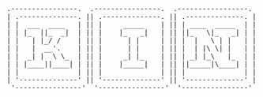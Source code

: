 <pre>
.----------------.  .----------------.  .-----------------. .----------------.  .----------------.  .----------------.  .----------------.  .----------------. 
| .--------------. || .--------------. || .--------------. || .--------------. || .--------------. || .--------------. || .--------------. || .--------------. |
| |  ___  ____   | || |     _____    | || | ____  _____  | || |    ______    | || |  _________   | || |  _________   | || |   ________   | || |      __      | |
| | |_  ||_  _|  | || |    |_   _|   | || ||_   \|_   _| | || |  .' ___  |   | || | |  _   _  |  | || | |_   ___  |  | || |  |  __   _|  | || |     /  \     | |
| |   | |_/ /    | || |      | |     | || |  |   \ | |   | || | / .'   \_|   | || | |_/ | | \_|  | || |   | |_  \_|  | || |  |_/  / /    | || |    / /\ \    | |
| |   |  __'.    | || |      | |     | || |  | |\ \| |   | || | | |    ____  | || |     | |      | || |   |  _|  _   | || |     .'.' _   | || |   / ____ \   | |
| |  _| |  \ \_  | || |     _| |_    | || | _| |_\   |_  | || | \ `.___]  _| | || |    _| |_     | || |  _| |___/ |  | || |   _/ /__/ |  | || | _/ /    \ \_ | |
| | |____||____| | || |    |_____|   | || ||_____|\____| | || |  `._____.'   | || |   |_____|    | || | |_________|  | || |  |________|  | || ||____|  |____|| |
| |              | || |              | || |              | || |              | || |              | || |              | || |              | || |              | |
| '--------------' || '--------------' || '--------------' || '--------------' || '--------------' || '--------------' || '--------------' || '--------------' |
 '----------------'  '----------------'  '----------------'  '----------------'  '----------------'  '----------------'  '----------------'  '----------------' 
</pre>
